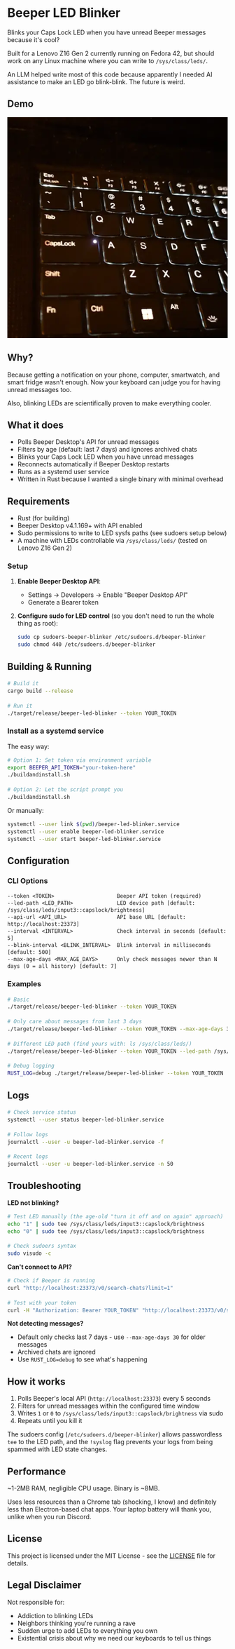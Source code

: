 # Beeper LED Blinker

Blinks your Caps Lock LED when you have unread Beeper messages because it's cool?

Built for a Lenovo Z16 Gen 2 currently running on Fedora 42, but should work on any Linux machine where you can write to `/sys/class/leds/`.

An LLM helped write most of this code because apparently I needed AI assistance to make an LED go blink-blink. The future is weird.

## Demo

![LED Blink Demo](blink-demo.webp)

## Why?

Because getting a notification on your phone, computer, smartwatch, and smart fridge wasn't enough. Now your keyboard can judge you for having unread messages too.

Also, blinking LEDs are scientifically proven to make everything cooler.

## What it does

- Polls Beeper Desktop's API for unread messages
- Filters by age (default: last 7 days) and ignores archived chats
- Blinks your Caps Lock LED when you have unread messages
- Reconnects automatically if Beeper Desktop restarts
- Runs as a systemd user service
- Written in Rust because I wanted a single binary with minimal overhead

## Requirements

- Rust (for building)
- Beeper Desktop v4.1.169+ with API enabled
- Sudo permissions to write to LED sysfs paths (see sudoers setup below)
- A machine with LEDs controllable via `/sys/class/leds/` (tested on Lenovo Z16 Gen 2)

### Setup

1. **Enable Beeper Desktop API**:
   - Settings → Developers → Enable "Beeper Desktop API"
   - Generate a Bearer token

2. **Configure sudo for LED control** (so you don't need to run the whole thing as root):
   ```bash
   sudo cp sudoers-beeper-blinker /etc/sudoers.d/beeper-blinker
   sudo chmod 440 /etc/sudoers.d/beeper-blinker
   ```

## Building & Running

```bash
# Build it
cargo build --release

# Run it
./target/release/beeper-led-blinker --token YOUR_TOKEN
```

### Install as a systemd service

The easy way:

```bash
# Option 1: Set token via environment variable
export BEEPER_API_TOKEN="your-token-here"
./buildandinstall.sh

# Option 2: Let the script prompt you
./buildandinstall.sh
```

Or manually:

```bash
systemctl --user link $(pwd)/beeper-led-blinker.service
systemctl --user enable beeper-led-blinker.service
systemctl --user start beeper-led-blinker.service
```

## Configuration

### CLI Options

```
--token <TOKEN>                    Beeper API token (required)
--led-path <LED_PATH>              LED device path [default: /sys/class/leds/input3::capslock/brightness]
--api-url <API_URL>                API base URL [default: http://localhost:23373]
--interval <INTERVAL>              Check interval in seconds [default: 5]
--blink-interval <BLINK_INTERVAL>  Blink interval in milliseconds [default: 500]
--max-age-days <MAX_AGE_DAYS>      Only check messages newer than N days (0 = all history) [default: 7]
```

### Examples

```bash
# Basic
./target/release/beeper-led-blinker --token YOUR_TOKEN

# Only care about messages from last 3 days
./target/release/beeper-led-blinker --token YOUR_TOKEN --max-age-days 3 --interval 10

# Different LED path (find yours with: ls /sys/class/leds/)
./target/release/beeper-led-blinker --token YOUR_TOKEN --led-path /sys/class/leds/input6::capslock/brightness

# Debug logging
RUST_LOG=debug ./target/release/beeper-led-blinker --token YOUR_TOKEN
```

## Logs

```bash
# Check service status
systemctl --user status beeper-led-blinker.service

# Follow logs
journalctl --user -u beeper-led-blinker.service -f

# Recent logs
journalctl --user -u beeper-led-blinker.service -n 50
```

## Troubleshooting

**LED not blinking?**
```bash
# Test LED manually (the age-old "turn it off and on again" approach)
echo "1" | sudo tee /sys/class/leds/input3::capslock/brightness
echo "0" | sudo tee /sys/class/leds/input3::capslock/brightness

# Check sudoers syntax
sudo visudo -c
```

**Can't connect to API?**
```bash
# Check if Beeper is running
curl "http://localhost:23373/v0/search-chats?limit=1"

# Test with your token
curl -H "Authorization: Bearer YOUR_TOKEN" "http://localhost:23373/v0/search-chats?limit=1"
```

**Not detecting messages?**
- Default only checks last 7 days - use `--max-age-days 30` for older messages
- Archived chats are ignored
- Use `RUST_LOG=debug` to see what's happening

## How it works

1. Polls Beeper's local API (`http://localhost:23373`) every 5 seconds
2. Filters for unread messages within the configured time window
3. Writes `1` or `0` to `/sys/class/leds/input3::capslock/brightness` via sudo
4. Repeats until you kill it

The sudoers config (`/etc/sudoers.d/beeper-blinker`) allows passwordless `tee` to the LED path, and the `!syslog` flag prevents your logs from being spammed with LED state changes.

## Performance

~1-2MB RAM, negligible CPU usage. Binary is ~8MB.

Uses less resources than a Chrome tab (shocking, I know) and definitely less than Electron-based chat apps. Your laptop battery will thank you, unlike when you run Discord.

## License

This project is licensed under the MIT License - see the [LICENSE](LICENSE) file for details.

## Legal Disclaimer

Not responsible for:
- Addiction to blinking LEDs
- Neighbors thinking you're running a rave
- Sudden urge to add LEDs to everything you own
- Existential crisis about why we need our keyboards to tell us things